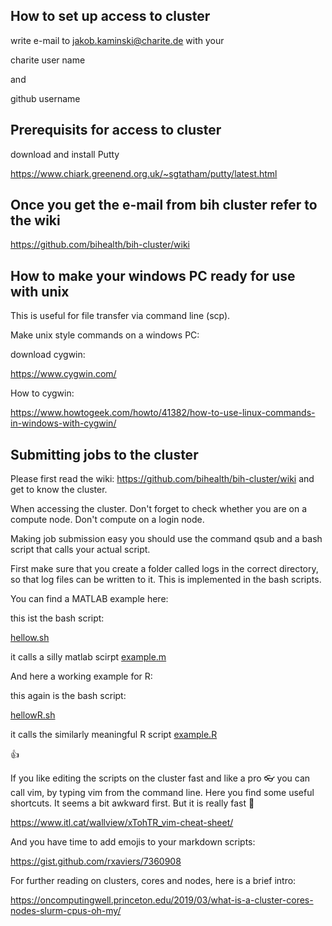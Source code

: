 ## How to set up access to cluster 

write e-mail to jakob.kaminski@charite.de with your 

charite user name 

and 

github username

## Prerequisits for access to cluster

download and install Putty

https://www.chiark.greenend.org.uk/~sgtatham/putty/latest.html


## Once you get the e-mail from bih cluster refer to the wiki

https://github.com/bihealth/bih-cluster/wiki


## How to make your windows PC ready for use with unix 

This is useful for file transfer via command line (scp).

Make unix style commands on a windows PC:

download cygwin:

https://www.cygwin.com/


How to cygwin:

https://www.howtogeek.com/howto/41382/how-to-use-linux-commands-in-windows-with-cygwin/


## Submitting jobs to the cluster

Please first read the wiki: https://github.com/bihealth/bih-cluster/wiki and get to know the cluster. 

When accessing the cluster. Don't forget to check whether you are on a compute node. Don't compute on a login node.

Making job submission easy you should use the command qsub and a bash script that calls your actual script.

First make sure that you create a folder called logs in the correct directory, so that log files can be written to it. This is implemented in the bash scripts.

You can find a MATLAB example here:  

this ist the bash script:

[hellow.sh](hellow.sh)

it calls a silly matlab scirpt [example.m](example.m)

And here a working example for R:

this again is the bash script:

[hellowR.sh](hellowR.sh)

it calls the similarly meaningful R script [example.R](example.R)

:+1:

If you like editing the scripts on the cluster fast and like a pro :eyeglasses: you can call vim, by typing vim from the command line. Here you find some useful shortcuts. It seems a bit awkward first. But it is really fast :running:

https://www.itl.cat/wallview/xTohTR_vim-cheat-sheet/

And you have time to add emojis to your markdown scripts:

https://gist.github.com/rxaviers/7360908

For further reading on clusters, cores and nodes, here is a brief intro:

https://oncomputingwell.princeton.edu/2019/03/what-is-a-cluster-cores-nodes-slurm-cpus-oh-my/
